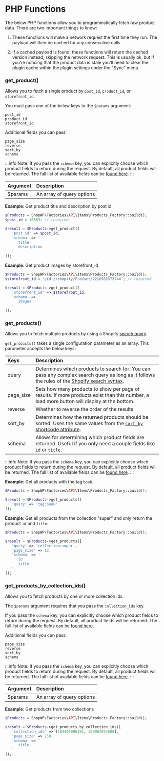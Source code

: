 # PHP Functions

The below PHP functions allow you to programmatically fetch raw product data. There are two important things to know:

1. These functions will make a network request the first time they run. The payload will then be cached for any consecutive calls.

2. If a cached payload is found, these functions will return the cached version instead, skipping the network request. This is usually ok, but if you're noticing that the product data is stale you'll need to clear the plugin cache within the plugin settings under the "Sync" menu.

### get_product()

Allows you to fetch a single product by `post_id`, `product_id`, or `storefront_id`.

You must pass one of the below keys to the `$params` argument:

```
post_id
product_id
storefront_id
```

Additional fields you can pass:

```
page_size
reverse
sort_by
schema
```

:::info
Note: If you pass the `schema` key, you can explicitly choose which product fields to return during the request. By default, all product fields will be returned. The full list of available fields can be [found here](https://shopify.dev/api/storefront/reference/products/product#fields-2021-10).
:::

| Argument | Description               |
| :------- | :------------------------ |
| $params  | An array of query options |

**Example**:
Get product title and description by post id

```php
$Products = ShopWP\Factories\API\Items\Products_Factory::build();
$post_id = 16563; // required

$result = $Products->get_product([
   'post_id' => $post_id,
   'schema' => '
      title
      description
   '
]);
```

**Example**:
Get product images by storefront_id

```php
$Products = ShopWP\Factories\API\Items\Products_Factory::build();
$storefront_id = 'gid://shopify/Product/2216988573744'; // required

$result = $Products->get_product([
   'storefront_id' => $storefront_id,
   'schema' => '
      images
   '
]);
```

### get_products()

Allows you to fetch multiple products by using a Shopify [search query](https://shopify.dev/api/usage/search-syntax).

`get_products()` takes a single configuration parameter as an array. This parameter accepts the below keys:

| Keys      | Description                                                                                                                                                                                 |
| :-------- | :------------------------------------------------------------------------------------------------------------------------------------------------------------------------------------------ |
| query     | Determines which products to search for. You can pass any complex search query as long as it follows the rules of the [Shopify search syntax](https://shopify.dev/api/usage/search-syntax). |
| page_size | Sets how many products to show per page of results. If more products exist than this number, a load more button will display at the bottom.                                                 |
| reverse   | Whether to reverse the order of the results                                                                                                                                                 |
| sort_by   | Determines how the returned products should be sorted. Uses the same values from the [`sort_by` shortcode attribute](/shortcodes/wps_products#sort_by).                                     |
| schema    | Allows for determining which product fields are returned. Useful if you only need a couple fields like `id` or `title`.                                                                     |

:::info
Note: If you pass the `schema` key, you can explicitly choose which product fields to return during the request. By default, all product fields will be returned. The full list of available fields can be [found here](https://shopify.dev/api/storefront/reference/products/product#fields-2021-10).
:::

**Example**:
Get all products with the tag `book`.

```php
$Products = ShopWP\Factories\API\Items\Products_Factory::build();

$result = $Products->get_products([
   'query' => 'tag:book'
]);
```

**Example**:
Get all products from the collection "super" and only return the product `id` and `title`.

```php
$Products = ShopWP\Factories\API\Items\Products_Factory::build();

$result = $Products->get_products([
   'query' => 'collection:super',
   'page_size' => 12,
   'schema' => '
      id
      title
   '
]);
```

### get_products_by_collection_ids()

Allows you to fetch products by one or more collection ids.

The `$params` argument requires that you pass the `collection_ids` key.

If you pass the `schema` key, you can explicitly choose which product fields to return during the request. By default, all product fields will be returned. The full list of available fields can be [found here](https://shopify.dev/api/storefront/reference/products/product#fields-2021-10).

Additional fields you can pass:

```
page_size
reverse
sort_by
schema
```

:::info
Note: If you pass the `schema` key, you can explicitly choose which product fields to return during the request. By default, all product fields will be returned. The full list of available fields can be [found here](https://shopify.dev/api/storefront/reference/products/product#fields-2021-10).
:::

| Argument | Description               |
| :------- | :------------------------ |
| $params  | An array of query options |

**Example**:
Get products from two collections

```php
$Products = ShopWP\Factories\API\Items\Products_Factory::build();

$result = $Products->get_products_by_collection_ids([
   'collection_ids' => [164430086192, 159962693680],
   'page_size' => 250,
   'schema' => '
      title
   '
]);
```
